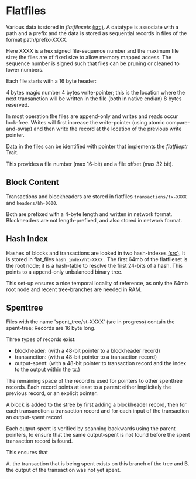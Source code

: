 
# Flatfiles

Various data is stored in *flatfilesets* [(src)](flatfileset.rs). 
A datatype is associate with a path and a prefix and the data is stored
as sequential records in files of the format path/prefix-XXXX.

Here XXXX is a hex signed file-sequence number and the maximum file size; the files are of fixed size to allow 
memory mapped access. The sequence number is signed such that files can be pruning or cleaned to lower numbers. 

Each file starts with a 16 byte header:

4 bytes magic number
4 bytes write-pointer; this is the location where the next transanction will be written in the file
(both in native endian)
8 bytes reserved.

In most operation the files are append-only and writes and reads occur lock-free. Writes will first increase the 
write-pointer (using atomic compare-and-swap) and then write the record at the location of the previous write pointer.

Data in the files can be identified with pointer that implements the *flatfileptr* Trait. 

This provides a file number (max 16-bit) and a file offset (max 32 bit).


## Block Content


Transactions and blockheaders are stored in flatfiles `transactions/tx-XXXX` 
and `headers/bh-0000`. 

Both are prefixed with a 4-byte length and written in network format. 
Blockheaders are not length-prefixed, and also stored in network format.


## Hash Index

Hashes of blocks and transactions are looked in two hash-indexes [(src)](hash_index.rs). 
It is stored in flat_files `hash_index/ht-XXXX` . The first 64mb of the flatfileset is 
the root node; it is a hash-table to resolve the first 24-bits of a hash. This points to a append-only unbalanced 
binary tree.
 
This set-up ensures a nice temporal locality of reference, as only the 64mb root node and recent tree-branches are 
needed in RAM.

## Spenttree

Files with the name 'spent_tree/st-XXXX' (src in progress) contain the spent-tree; Records are 16 byte long.

Three types of records exist:

* blockheader:   (with a 48-bit pointer to a blockheader record)
* transanction:  (with a 48-bit pointer to a transaction record)
* output-spent:  (with a 48-bit pointer to transaction record and the index to the output within the tx.)

The remaining space of the record is used for pointers to other spenttree records. Each record points at least to a 
parent: either implicitely the previous record, or an explicit pointer.

A block is added to the stree by first adding a blockheader record, then for each transanction a transaction record
and for each input of the transaction an output-spent record.
   
Each output-spent is verified by scanning backwards using the parent pointers, to ensure that the same output-spent is 
not found before the spent transaction record is found. 
  
This ensures that 
  
A. the transaction that is being spent exists on this branch of the tree and 
B. the output of the transaction was not yet spent.
